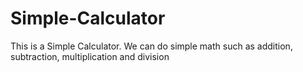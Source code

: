 # Simple-Calculator
This is a Simple Calculator. We can do simple math such as addition, subtraction, multiplication and division

